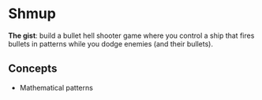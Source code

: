 # Shmup

**The gist**: build a bullet hell shooter game where you control a ship that fires bullets in patterns while you dodge enemies (and their bullets).

## Concepts

- Mathematical patterns
